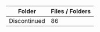 | Folder       |   Files / Folders |
|--------------|-------------------|
| Discontinued |                86 |